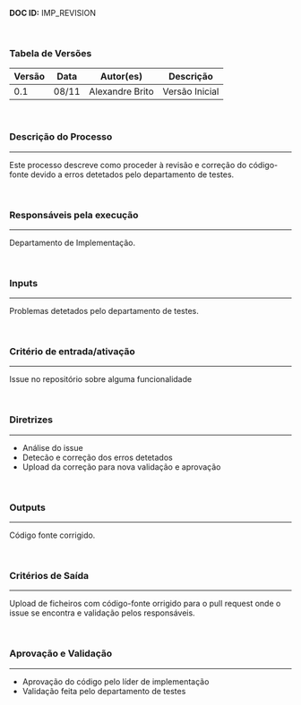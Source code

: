 **DOC ID:** IMP_REVISION

<br>

### **Tabela de Versões**

| Versão | Data | Autor(es) | Descrição
|---|---|---|---
| 0.1 | 08/11 | Alexandre Brito | Versão Inicial

</br>

### **Descrição do Processo**

---

Este processo descreve como proceder à revisão e correção do código-fonte devido a erros detetados pelo departamento de testes.

</br>

### **Responsáveis pela execução**

---

Departamento de Implementação.

</br>


### **Inputs**

---
Problemas detetados pelo departamento de testes.

</br>

### **Critério de entrada/ativação**

---

Issue no repositório sobre alguma funcionalidade

</br>

### **Diretrizes**

---
- Análise do issue
- Detecão e correção dos erros detetados
- Upload da correção para nova validação e aprovação

</br>

### **Outputs**

---

Código fonte corrigido.

</br>

### **Critérios de Saída**

---

Upload de ficheiros com código-fonte orrigido para o pull request onde o issue se encontra e validação pelos responsáveis.

</br>

### **Aprovação e Validação**

---

- Aprovação do código pelo líder de implementação
- Validação feita pelo departamento de testes
